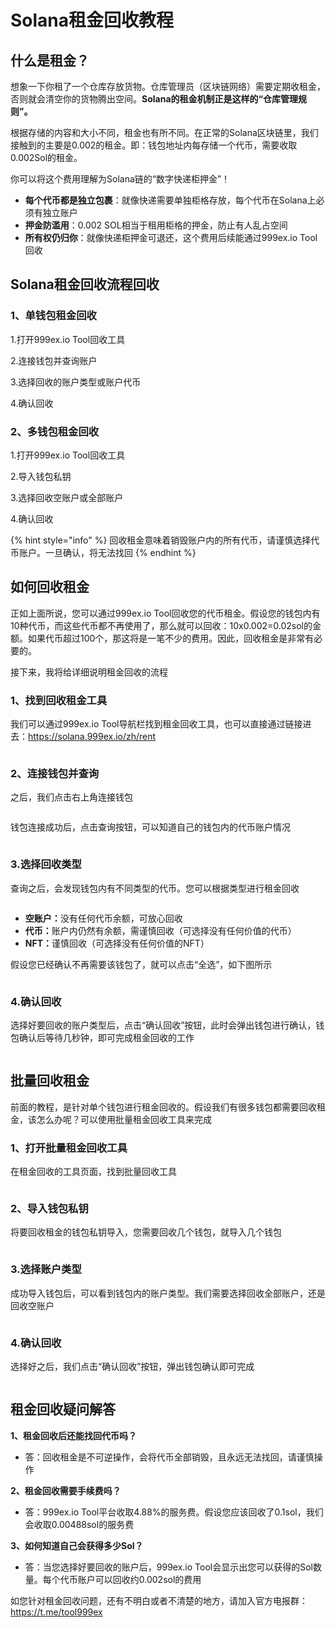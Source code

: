 # Solana租金回收教程

## 什么是租金？

想象一下你租了一个仓库存放货物。仓库管理员（区块链网络）需要定期收租金，否则就会清空你的货物腾出空间。**Solana的租金机制正是这样的“仓库管理规则”。**

根据存储的内容和大小不同，租金也有所不同。在正常的Solana区块链里，我们接触到的主要是0.002的租金。即：钱包地址内每存储一个代币，需要收取0.002Sol的租金。

你可以将这个费用理解为Solana链的“数字快递柜押金”！

* **每个代币都是独立包裹**：就像快递需要单独柜格存放，每个代币在Solana上必须有独立账户
* ​**押金防滥用**：0.002 SOL相当于租用柜格的押金，防止有人乱占空间
* ​**所有权仍归你**：就像快递柜押金可退还，这个费用后续能通过999ex.io Tool回收

## Solana租金回收流程回收

### 1、单钱包租金回收

1.打开999ex.io Tool回收工具

2.连接钱包并查询账户

3.选择回收的账户类型或账户代币

4.确认回收

### 2、多钱包租金回收

1.打开999ex.io Tool回收工具

2.导入钱包私钥

3.选择回收空账户或全部账户

4.确认回收

{% hint style="info" %}
回收租金意味着销毁账户内的所有代币，请谨慎选择代币账户。一旦确认，将无法找回
{% endhint %}

## 如何回收租金

正如上面所说，您可以通过999ex.io Tool回收您的代币租金。假设您的钱包内有10种代币，而这些代币都不再使用了，那么就可以回收：10x0.002=0.02sol的金额。如果代币超过100个，那这将是一笔不少的费用。因此，回收租金是非常有必要的。

接下来，我将给详细说明租金回收的流程

### 1、找到回收租金工具

我们可以通过999ex.io Tool导航栏找到租金回收工具，也可以直接通过链接进去：<https://solana.999ex.io/zh/rent>

<figure><img src="https://1885923539-files.gitbook.io/~/files/v0/b/gitbook-x-prod.appspot.com/o/spaces%2FnmLBiMxr5iATgeZGW8in%2Fuploads%2FVbWDEpYbZ89pwJ4cGt06%2F1.%E6%89%BE%E5%88%B0%E5%B7%A5%E5%85%B7.png?alt=media&#x26;token=2a34e066-b3e4-4414-bb5b-c898a04aae76" alt=""><figcaption></figcaption></figure>

### 2、连接钱包并查询

之后，我们点击右上角连接钱包

<figure><img src="https://1885923539-files.gitbook.io/~/files/v0/b/gitbook-x-prod.appspot.com/o/spaces%2FnmLBiMxr5iATgeZGW8in%2Fuploads%2FMjFuoeocQIBIsCRlQvfS%2F2.%E8%BF%9E%E6%8E%A5%E9%92%B1%E5%8C%85.png?alt=media&#x26;token=7876dcd3-c5c3-4614-ba8b-f2e6a29cf8a5" alt=""><figcaption></figcaption></figure>

钱包连接成功后，点击查询按钮，可以知道自己的钱包内的代币账户情况

<figure><img src="https://1885923539-files.gitbook.io/~/files/v0/b/gitbook-x-prod.appspot.com/o/spaces%2FnmLBiMxr5iATgeZGW8in%2Fuploads%2FvB35DKV76BVgP3BghuXf%2F3.%E6%9F%A5%E8%AF%A2%E8%B4%A6%E6%88%B7.png?alt=media&#x26;token=a150b0bb-aa7d-47b6-8872-dc5e68b5083f" alt=""><figcaption></figcaption></figure>

### 3.选择回收类型

查询之后，会发现钱包内有不同类型的代币。您可以根据类型进行租金回收

<figure><img src="https://1885923539-files.gitbook.io/~/files/v0/b/gitbook-x-prod.appspot.com/o/spaces%2FnmLBiMxr5iATgeZGW8in%2Fuploads%2FD3hhHRpbOQeUk8D8sZJN%2F4.%E9%80%89%E6%8B%A9%E5%9B%9E%E6%94%B6.png?alt=media&#x26;token=c01ae366-89ec-4189-a9d8-aa89473535a1" alt=""><figcaption></figcaption></figure>

* **空账户：**&#x6CA1;有任何代币余额，可放心回收
* **代币：**&#x8D26;户内仍然有余额，需谨慎回收（可选择没有任何价值的代币）
* **NFT：**&#x8C28;慎回收（可选择没有任何价值的NFT）

假设您已经确认不再需要该钱包了，就可以点击“全选”，如下图所示

<figure><img src="https://1885923539-files.gitbook.io/~/files/v0/b/gitbook-x-prod.appspot.com/o/spaces%2FnmLBiMxr5iATgeZGW8in%2Fuploads%2FsbeWZ5MPaUqP2pxnz2a3%2F5.%E5%85%A8%E9%80%89.png?alt=media&#x26;token=70c07d2a-ba06-46bb-93ca-b6e3c489e0bd" alt=""><figcaption></figcaption></figure>

### 4.确认回收

选择好要回收的账户类型后，点击“确认回收”按钮，此时会弹出钱包进行确认，钱包确认后等待几秒钟，即可完成租金回收的工作

<figure><img src="https://1885923539-files.gitbook.io/~/files/v0/b/gitbook-x-prod.appspot.com/o/spaces%2FnmLBiMxr5iATgeZGW8in%2Fuploads%2FKP02dyztKhYLSYfU5MtY%2F7.%E9%92%B1%E5%8C%85%E7%A1%AE%E8%AE%A4.png?alt=media&#x26;token=fe7ce035-3c1a-4b35-97d8-a2ac91d01c49" alt=""><figcaption></figcaption></figure>

## 批量回收租金

前面的教程，是针对单个钱包进行租金回收的。假设我们有很多钱包都需要回收租金，该怎么办呢？可以使用批量租金回收工具来完成

### 1、打开批量租金回收工具

在租金回收的工具页面，找到批量回收工具

<figure><img src="https://1885923539-files.gitbook.io/~/files/v0/b/gitbook-x-prod.appspot.com/o/spaces%2FnmLBiMxr5iATgeZGW8in%2Fuploads%2F41eAsYpyKAfZaejwHQXP%2F8.%E6%89%B9%E9%87%8F%E5%9B%9E%E6%94%B6.png?alt=media&#x26;token=da27bb9d-2e97-4616-80f8-6e8c94041bf5" alt=""><figcaption></figcaption></figure>

### 2、导入钱包私钥

将要回收租金的钱包私钥导入，您需要回收几个钱包，就导入几个钱包

<figure><img src="https://1885923539-files.gitbook.io/~/files/v0/b/gitbook-x-prod.appspot.com/o/spaces%2FnmLBiMxr5iATgeZGW8in%2Fuploads%2FIvVCNqa6i2dRUDYGcEWl%2F9.%E5%AF%BC%E5%85%A5%E7%A7%81%E9%92%A5.png?alt=media&#x26;token=ed2e581b-7761-4a7b-b43d-f0f3d1981189" alt=""><figcaption></figcaption></figure>

### 3.选择账户类型

成功导入钱包后，可以看到钱包内的账户类型。我们需要选择回收全部账户，还是回收空账户

<figure><img src="https://1885923539-files.gitbook.io/~/files/v0/b/gitbook-x-prod.appspot.com/o/spaces%2FnmLBiMxr5iATgeZGW8in%2Fuploads%2F6nO0HfEV148Vwlkgm8y3%2F10.%E9%80%89%E6%8B%A9%E8%B4%A6%E6%88%B7.png?alt=media&#x26;token=18b07d32-e086-4b58-9123-cba353bf3357" alt=""><figcaption></figcaption></figure>

### 4.确认回收

选择好之后，我们点击“确认回收”按钮，弹出钱包确认即可完成

<figure><img src="https://1885923539-files.gitbook.io/~/files/v0/b/gitbook-x-prod.appspot.com/o/spaces%2FnmLBiMxr5iATgeZGW8in%2Fuploads%2FqGmIrVoUk4iQ5N6vz9w6%2F11.%E7%A1%AE%E8%AE%A4%E5%9B%9E%E6%94%B6.png?alt=media&#x26;token=7695e2a7-877d-4d94-93ab-979d6ebd6339" alt=""><figcaption></figcaption></figure>

## 租金回收疑问解答

**1、租金回收后还能找回代币吗？**

* 答：回收租金是不可逆操作，会将代币全部销毁，且永远无法找回，请谨慎操作

**2、租金回收需要手续费吗？**

* 答：999ex.io Tool平台收取4.88%的服务费。假设您应该回收了0.1sol，我们会收取0.00488sol的服务费

**3、如何知道自己会获得多少Sol？**

* 答：当您选择好要回收的账户后，999ex.io Tool会显示出您可以获得的Sol数量。每个代币账户可以回收约0.002sol的费用

如您针对租金回收问题，还有不明白或者不清楚的地方，请加入官方电报群：<https://t.me/tool999ex>
